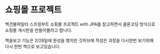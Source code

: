 쇼핑몰 프로젝트
====

백견불여일타 스프링부트  쇼핑몰 프로젝트 with JPA를 참고하면서 클론코딩 방식으로 쇼핑몰 게시판을 만들어볼려고 합니다.

책을보고 기능은 2/28일에 완성을 했지만 깃허브에 작성은 과정을 다시한번 보기위해 다시 한번 책으로 보고있습니다.


